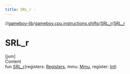 ```yaml
---
title: SRL_r -
---
```

//[gameboy-lib](../../index.md)/[gameboy.cpu.instructions.shifts](../index.md)/[SRL_r](index.md)/[SRL_r](-s-r-l_r.md)



# SRL_r  
[jvm]  
Content  
fun [SRL_r](-s-r-l_r.md)(registers: [Registers](../../gameboy.cpu/-registers/index.md), mmu: [Mmu](../../gameboy.memory/-mmu/index.md), register: [Int](https://kotlinlang.org/api/latest/jvm/stdlib/kotlin/-int/index.html))  



